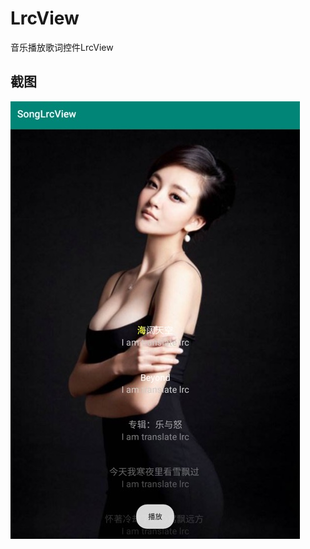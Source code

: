 # LrcView
音乐播放歌词控件LrcView

## 截图
![images](https://github.com/Wiser-Wong/LrcView/blob/master/images/lrc1.jpg)
